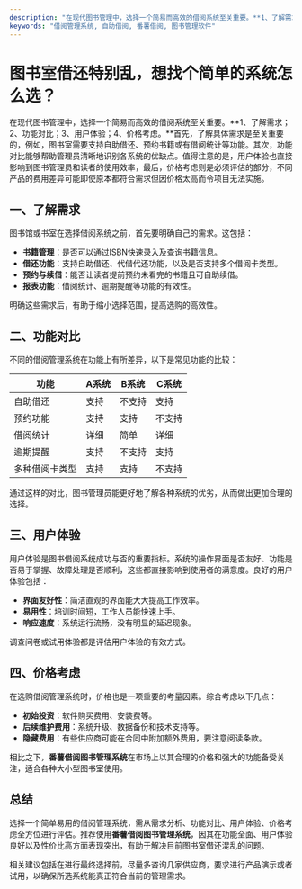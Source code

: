 ```yaml
---
description: "在现代图书管理中，选择一个简易而高效的借阅系统至关重要。**1、了解需求；2、功能对比；3、用户体验；4、价格考虑。**首先，了解具体需求是至关重要的，例如，图书室需要支持自助借还、预约书籍或有借阅统计等功能。其次，功能对比能够帮助管理员清晰地识别各系统的优缺点。值得注意的是，用户体验也直接影响到图书管理员和读者的使用效率，最后，价格考虑则是必须评估的部分，不同产品的费用差异可能即使原本都符合需求但因价格太高而令项目无法实施。"
keywords: "借阅管理系统, 自助借阅, 番薯借阅, 图书管理软件"
---
```

# 图书室借还特别乱，想找个简单的系统怎么选？

在现代图书管理中，选择一个简易而高效的借阅系统至关重要。**1、了解需求；2、功能对比；3、用户体验；4、价格考虑。**首先，了解具体需求是至关重要的，例如，图书室需要支持自助借还、预约书籍或有借阅统计等功能。其次，功能对比能够帮助管理员清晰地识别各系统的优缺点。值得注意的是，用户体验也直接影响到图书管理员和读者的使用效率，最后，价格考虑则是必须评估的部分，不同产品的费用差异可能即使原本都符合需求但因价格太高而令项目无法实施。

## 一、了解需求

图书馆或书室在选择借阅系统之前，首先要明确自己的需求。这包括：

- **书籍管理**：是否可以通过ISBN快速录入及查询书籍信息。
- **借还功能**：支持自助借还、代借代还功能，以及是否支持多个借阅卡类型。
- **预约与续借**：能否让读者提前预约未看完的书籍且可自助续借。
- **报表功能**：借阅统计、逾期提醒等功能的有效性。

明确这些需求后，有助于缩小选择范围，提高选购的高效性。

## 二、功能对比

不同的借阅管理系统在功能上有所差异，以下是常见功能的比较：

| 功能              | A系统         | B系统         | C系统         |
|-------------------|---------------|---------------|---------------|
| 自助借还          | 支持          | 不支持        | 支持          |
| 预约功能          | 支持          | 支持          | 不支持        |
| 借阅统计          | 详细          | 简单          | 详细          |
| 逾期提醒          | 支持          | 不支持        | 支持          |
| 多种借阅卡类型    | 支持          | 支持          | 不支持        |

通过这样的对比，图书管理员能更好地了解各种系统的优劣，从而做出更加合理的选择。

## 三、用户体验

用户体验是图书借阅系统成功与否的重要指标。系统的操作界面是否友好、功能是否易于掌握、故障处理是否顺利，这些都直接影响到使用者的满意度。良好的用户体验包括：

- **界面友好性**：简洁直观的界面能大大提高工作效率。
- **易用性**：培训时间短，工作人员能快速上手。
- **响应速度**：系统运行流畅，没有明显的延迟现象。

调查问卷或试用体验都是评估用户体验的有效方式。 

## 四、价格考虑

在选购借阅管理系统时，价格也是一项重要的考量因素。综合考虑以下几点：

- **初始投资**：软件购买费用、安装费等。
- **后续维护费用**：系统升级、数据备份和技术支持等。
- **隐藏费用**：有些供应商可能在合同中附加额外费用，要注意阅读条款。

相比之下，**番薯借阅图书管理系统**在市场上以其合理的价格和强大的功能备受关注，适合各种大小型图书室使用。

## 总结

选择一个简单易用的借阅管理系统，需从需求分析、功能对比、用户体验、价格考虑全方位进行评估。推荐使用**番薯借阅图书管理系统**，因其在功能全面、用户体验良好以及性价比高方面表现突出，有助于解决目前图书室借还混乱的问题。

相关建议包括在进行最终选择前，尽量多咨询几家供应商，要求进行产品演示或者试用，以确保所选系统能真正符合当前的管理需求。
